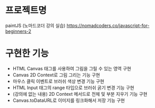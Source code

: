 # 프로젝트명
paintJS (노마드코더 강의 실습)
https://nomadcoders.co/javascript-for-beginners-2



# 구현한 기능
- HTML Canvas 태그를 사용하여 그림을 그릴 수 있는 영역 구현
- Canvas 2D Context로 그림 그리는 기능 구현
- 마우스 클릭 이벤트로 브러쉬 색상 변경 기능 구현
- HTML Input 태그의 range 타입으로 브러쉬 굵기 변경 기능 구현
- (강의에 없는 내용) 2D Context 메서드로 전체 및 부분 지우기 기능 구현
- Canvas.toDataURL로 이미지를 링크화해서 저장 기능 구현
